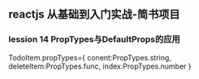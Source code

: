 ## reactjs 从基础到入门实战-简书项目

### lession 14 PropTypes与DefaultProps的应用


TodoItem.propTypes={
  conent:PropTypes.string,
  deleteItem:PropTypes.func,
  index:PropTypes.number
}



